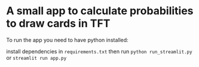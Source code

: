 # A small app to calculate probabilities to draw cards in TFT

To run the app you need to have python installed:

install dependencies in `requirements.txt` then run `python run_streamlit.py` or `streamlit run app.py`
